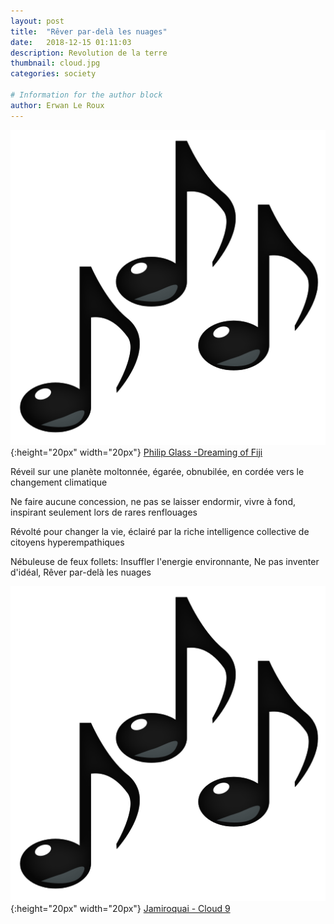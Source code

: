 ```yaml
---
layout: post
title:  "Rêver par-delà les nuages"
date:   2018-12-15 01:11:03
description: Revolution de la terre
thumbnail: cloud.jpg
categories: society

# Information for the author block
author: Erwan Le Roux
---
```


 



![](/assets/img/notes.png){:height="20px" width="20px"} [Philip Glass -Dreaming of Fiji][link1] 

Réveil sur une planète moltonnée, égarée, obnubilée, en cordée vers le changement climatique

Ne faire aucune concession, ne pas se laisser endormir, vivre à fond, inspirant seulement lors de rares renflouages

Révolté pour changer la vie, éclairé par la riche intelligence collective de citoyens hyperempathiques

Nébuleuse de feux follets: Insuffler l'energie environnante, Ne pas inventer d'idéal, Rêver par-delà les nuages

![](/assets/img/notes.png){:height="20px" width="20px"} [Jamiroquai - Cloud 9][link2] 

[link1]: https://www.youtube.com/watch?v=Yk8MsOvYns4
[link2]: https://www.youtube.com/watch?v=fVMtKQMAZqw

